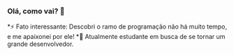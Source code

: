 ### Olá, como vai? 👋
*⚡ Fato interessante: Descobri o ramo de programação não há muito tempo, e me apaixonei por ele!
*🔭 Atualmente estudante em busca de se tornar um grande desenvolvedor.
<!--
**sousadiego11/sousadiego11** is a ✨ _special_ ✨ repository because its `README.md` (this file) appears on your GitHub profile.

Here are some ideas to get you started:

- 🔭 I’m currently working on ...
- 🌱 I’m currently learning ...
- 👯 I’m looking to collaborate on ...
- 🤔 I’m looking for help with ...
- 💬 Ask me about ...
- 📫 How to reach me: ...
- 😄 Pronouns: ...
- ⚡ Fun fact: ...
-->

